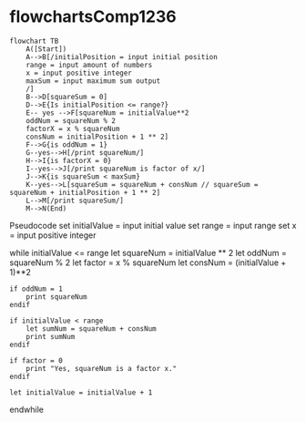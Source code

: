 # flowchartsComp1236
```mermaid
flowchart TB
    A([Start])
    A-->B[/initialPosition = input initial position
    range = input amount of numbers
    x = input positive integer
    maxSum = input maximum sum output
    /]
    B-->D[squareSum = 0]
    D-->E{Is initialPosition <= range?}
    E-- yes -->F[squareNum = initialValue**2
    oddNum = squareNum % 2
    factorX = x % squareNum
    consNum = initialPosition + 1 ** 2]
    F-->G{is oddNum = 1}
    G--yes-->H[/print squareNum/]
    H-->I{is factorX = 0}
    I--yes-->J[/print squareNum is factor of x/]
    J-->K{is squareSum < maxSum}
    K--yes-->L[squareSum = squareNum + consNum // squareSum = squareNum + initialPosition + 1 ** 2]
    L-->M[/print squareSum/]
    M-->N(End)

```

Pseudocode
set initialValue = input initial value
set range = input range
set x = input positive integer

while initialValue <= range
    let squareNum = initialValue ** 2
    let oddNum = squareNum % 2
    let factor = x % squareNum
    let consNum = (initialValue + 1)**2
     
    if oddNum = 1
        print squareNum
    endif
    
    if initialValue < range
        let sumNum = squareNum + consNum
        print sumNum
    endif

    if factor = 0
        print "Yes, squareNum is a factor x."
    endif
    
    let initialValue = initialValue + 1

endwhile
    

    

